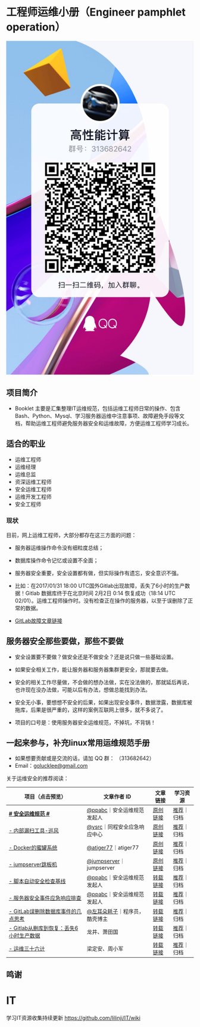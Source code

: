 # 工程师运维小册（Engineer pamphlet operation）

![Image text](https://raw.githubusercontent.com/lilinji/DevopsBooklet/master/WechatIMG701.jpeg)


## 项目简介
- Booklet 主要是汇集整理IT运维规范，包括运维工程师日常的操作、包含 Bash、Python、Mysql、学习服务器运维中注意事项、故障避免手段等文档，帮助运维工程师避免服务器安全和运维故障，方便运维工程师学习成长。


## 适合的职业
- 运维工程师
- 运维经理
- 运维总监
- 资深运维工程师
- 安全运维工程师
- 运维开发工程师
- 安全工程师

### 现状
目前，网上运维工程师，大部分都存在这三方面的问题：

- 服务器运维操作命令没有细粒度总结；
- 数据库操作命令记忆或设置不全面；
- 服务器安全重要，安全设置都有做，但实际操作有遗忘，安全意识不强。

- 比如：在2017/01/31 18:00 UTC国外Gitlab出现故障，丢失了6小时的生产数据！Gitlab 数据库终于在北京时间 2月2日 0:14 恢复成功（18:14 UTC 02/01）。运维工程师操作时。没有检查正在操作的服务器，以至于误删除了正常的数据。
- [GitLab故障文章链接](https://www.oschina.net/news/81560/gitlab-707-users-lost-data)

## 服务器安全那些要做，那些不要做
- 安全设置要不要做？做安全还是不做安全？还是说只做一些基础设置。
- 如果安全相关工作，能让服务器和服务器集群更安全，那就要去做。
- 安全的相关工作尽量做，不会做的想办法做，实在没法做的，那就延后再说，也许现在没办法做，可能以后有办法，想做总能找到办法。
- 安全无小事，要想想不安全的后果，如果出现安全事件，数据泄露，数据库被拖库，后果是很严重的，这样的案例互联网上很多，就不多说了。

- 项目的口号是：使用服务器安全运维规范，不掉坑，不背锅！

## 一起来参与，补充linux常用运维规范手册
- 如果想要贡献或是交流的话，请加 QQ 群： （313682642）
- Email：golucklee@gmail.com

关于运维安全的推荐阅读：

**项目**（点击预览）| **文章作者 ID** | **文章链接** |**学习资源**
-------------- | ---- | -------- | ---- |
[**# 安全运维规范 #**](https://github.com/aqzt/sso/blob/master/Server_security_operation.md)|[@ppabc](https://github.com/ppabc/)｜安全运维规范发起人 |[原创链接](https://github.com/aqzt/sso/blob/master/Server_security_operation.md)|[推荐](https://github.com/aqzt/sso)｜归档
|[- 内部漏扫工具-巡风](https://github.com/ysrc/xunfeng)|[@ysrc](https://github.com/ysrc)｜同程安全应急响应中心|[原创链接](http://www.freebuf.com/articles/security-management/126254.html)|[推荐](https://github.com/ysrc)｜归档
|[- Docker的蜜罐系统](https://github.com/atiger77/Dionaea)|[@atiger77](https://github.com/atiger77)｜atiger77|[原创链接](http://www.freebuf.com/articles/security-management/126254.html)|[推荐](https://github.com/ysrc)｜归档
|[- jumpserver跳板机](https://github.com/jumpserver/jumpserver)|[@jumpserver](https://github.com/jumpserver)｜jumpserver|[原创链接](https://github.com/jumpserver)|[推荐](https://github.com/jumpserver)｜归档
|[- 脚本自动安全检查基线](https://github.com/ppabc/security_check/tree/master/checklinux2.0)|[@ppabc](https://github.com/ppabc)｜安全运维规范发起人|[转载链接](http://www.freebuf.com/sectool/123094.html)|[推荐](https://github.com/ppabc/security_check)｜归档
|[- 服务器安全事件应急响应排查](https://aqzt.com/1313.html)|[@ppabc](https://github.com/ppabc)｜安全运维规范发起人|[转载链接](https://aqzt.com/1313.html)|[推荐](https://aqzt.com/1313.html)｜归档
|[- GitLab误删除数据库事件的几点思考](http://mt.sohu.com/20170203/n479805598.shtml)|[@左耳朵耗子](http://weibo.com/haoel)｜程序员，酷壳博主|[转载链接](http://mt.sohu.com/20170203/n479805598.shtml)|[推荐](http://mt.sohu.com/20170203/n479805598.shtml)｜归档
|[- Gitlab从删库到恢复：丢失6小时生产数据](http://mp.weixin.qq.com/s?__biz=MzA4Nzg5Nzc5OA==&mid=2651663996&idx=1&sn=7c1eb9a34993ea50a943c73caa8bf4cb&chksm=8bcbedd5bcbc64c34f506c843d56180c65a64d36c1d9f5361d5f0e8445f8ebff57ff94db82da&scene=21#wechat_redirect)|龙井、萧田国|[转载链接](http://mp.weixin.qq.com/s?__biz=MzA4Nzg5Nzc5OA==&mid=2651663996&idx=1&sn=7c1eb9a34993ea50a943c73caa8bf4cb&chksm=8bcbedd5bcbc64c34f506c843d56180c65a64d36c1d9f5361d5f0e8445f8ebff57ff94db82da&scene=21#wechat_redirect)|[推荐](http://mp.weixin.qq.com/s?__biz=MzA4Nzg5Nzc5OA==&mid=2651663996&idx=1&sn=7c1eb9a34993ea50a943c73caa8bf4cb&chksm=8bcbedd5bcbc64c34f506c843d56180c65a64d36c1d9f5361d5f0e8445f8ebff57ff94db82da&scene=21#wechat_redirect)｜归档
|[- 运维三十六计](http://mp.weixin.qq.com/s?__biz=MzA4Nzg5Nzc5OA==&mid=2651663842&idx=1&sn=faab6acb4bd87a1f1cfe6eb8d3dc5dec&chksm=8bcbee4bbcbc675db19a57aae5eb5307f91f2656bcb39be0e98fc132be22fd5813a84855f6ed&scene=21#wechat_redirect)|梁定安、周小军|[转载链接](http://mp.weixin.qq.com/s?__biz=MzA4Nzg5Nzc5OA==&mid=2651663842&idx=1&sn=faab6acb4bd87a1f1cfe6eb8d3dc5dec&chksm=8bcbee4bbcbc675db19a57aae5eb5307f91f2656bcb39be0e98fc132be22fd5813a84855f6ed&scene=21#wechat_redirect)|[推荐](http://mp.weixin.qq.com/s?__biz=MzA4Nzg5Nzc5OA==&mid=2651663842&idx=1&sn=faab6acb4bd87a1f1cfe6eb8d3dc5dec&chksm=8bcbee4bbcbc675db19a57aae5eb5307f91f2656bcb39be0e98fc132be22fd5813a84855f6ed&scene=21#wechat_redirect)｜归档




## 鸣谢

# IT
学习IT资源收集持续更新
https://github.com/lilinji/IT/wiki 
